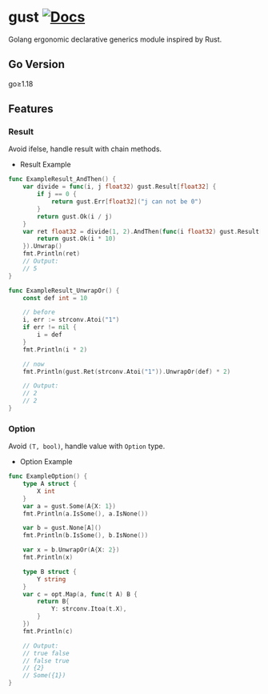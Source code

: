 # gust [![Docs](https://img.shields.io/badge/Docs-pkg.go.dev-blue.svg?style=flat-square)](https://pkg.go.dev/github.com/henrylee2cn/gust)

Golang ergonomic declarative generics module inspired by Rust.

## Go Version

go≥1.18

## Features

### Result

Avoid ifelse, handle result with chain methods.

- Result Example

```go
func ExampleResult_AndThen() {
	var divide = func(i, j float32) gust.Result[float32] {
		if j == 0 {
			return gust.Err[float32]("j can not be 0")
		}
		return gust.Ok(i / j)
	}
	var ret float32 = divide(1, 2).AndThen(func(i float32) gust.Result[float32] {
		return gust.Ok(i * 10)
	}).Unwrap()
	fmt.Println(ret)
	// Output:
	// 5
}
```

```go
func ExampleResult_UnwrapOr() {
	const def int = 10

	// before
	i, err := strconv.Atoi("1")
	if err != nil {
		i = def
	}
	fmt.Println(i * 2)

	// now
	fmt.Println(gust.Ret(strconv.Atoi("1")).UnwrapOr(def) * 2)

	// Output:
	// 2
	// 2
}
```

### Option

Avoid `(T, bool)`, handle value with `Option` type.

- Option Example

```go
func ExampleOption() {
	type A struct {
		X int
	}
	var a = gust.Some(A{X: 1})
	fmt.Println(a.IsSome(), a.IsNone())

	var b = gust.None[A]()
	fmt.Println(b.IsSome(), b.IsNone())

	var x = b.UnwrapOr(A{X: 2})
	fmt.Println(x)

	type B struct {
		Y string
	}
	var c = opt.Map(a, func(t A) B {
		return B{
			Y: strconv.Itoa(t.X),
		}
	})
	fmt.Println(c)

	// Output:
	// true false
	// false true
	// {2}
	// Some({1})
}
```
